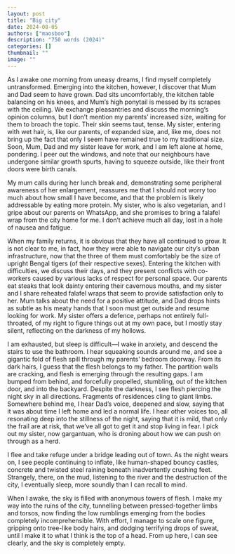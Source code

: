 ```yaml
---
layout: post
title: "Big city"
date: 2024-08-05
authors: ["maosboo"]
description: "750 words (2024)"
categories: []
thumbnail: ""
image: ""
---
```


As I awake one morning from uneasy dreams, I find myself completely untransformed. Emerging into the kitchen, however, I discover that Mum and Dad seem to have grown. Dad sits uncomfortably, the kitchen table balancing on his knees, and Mum’s high ponytail is messed by its scrapes with the ceiling. We exchange pleasantries and discuss the morning’s opinion columns, but I don’t mention my parents’ increased size, waiting for them to broach the topic. Their skin seems taut, tense. My sister, entering with wet hair, is, like our parents, of expanded size, and, like me, does not bring up the fact that only I seem have remained true to my traditional size. Soon, Mum, Dad and my sister leave for work, and I am left alone at home, pondering. I peer out the windows, and note that our neighbours have undergone similar growth spurts, having to squeeze outside, like their front doors were birth canals.

My mum calls during her lunch break and, demonstrating some peripheral awareness of her enlargement, reassures me that I should not worry too much about how small I have become, and that the problem is likely addressable by eating more protein. My sister, who is also vegetarian, and I gripe about our parents on WhatsApp, and she promises to bring a falafel wrap from the city home for me. I don’t achieve much all day, lost in a hole of nausea and fatigue.

When my family returns, it is obvious that they have all continued to grow. It is not clear to me, in fact, how they were able to navigate our city’s urban infrastructure, now that the three of them must comfortably be the size of upright Bengal tigers (of their respective sexes). Entering the kitchen with difficulties, we discuss their days, and they present conflicts with co-workers caused by various lacks of respect for personal space. Our parents eat steaks that look dainty entering their cavernous mouths, and my sister and I share reheated falafel wraps that seem to provide satisfaction only to her. Mum talks about the need for a positive attitude, and Dad drops hints as subtle as his meaty hands that I soon must get outside and resume looking for work. My sister offers a defence, perhaps not entirely full-throated, of my right to figure things out at my own pace, but I mostly stay silent, reflecting on the darkness of my hollows. 

I am exhausted, but sleep is difficult—I wake in anxiety, and descend the stairs to use the bathroom. I hear squeaking sounds around me, and see a gigantic fold of flesh spill through my parents’ bedroom doorway. From its dark hairs, I guess that the flesh belongs to my father. The partition walls are cracking, and flesh is emerging through the resulting gaps. I am bumped from behind, and forcefully propelled, stumbling, out of the kitchen door, and into the backyard.  Despite the darkness, I see flesh piercing the night sky in all directions. Fragments of residences cling to giant limbs. Somewhere behind me, I hear Dad’s voice, deepened and slow, saying that it was about time I left home and led a normal life. I hear other voices too, all resonating deep into the stillness of the night, saying that it is mild, that only the frail are at risk, that we’ve all got to get it and stop living in fear. I pick out my sister, now gargantuan, who is droning about how we can push on through as a herd.

I flee and take refuge under a bridge leading out of town. As the night wears on, I see people continuing to inflate, like human-shaped bouncy castles, concrete and twisted steel raining beneath inadvertently crushing feet. Strangely, there, on the mud, listening to the river and the destruction of the city, I eventually sleep, more soundly than I can recall to mind.

When I awake, the sky is filled with anonymous towers of flesh. I make my way into the ruins of the city, tunnelling between pressed-together limbs and torsos, now finding the low rumblings emerging from the bodies completely incomprehensible. With effort, I manage to scale one figure, gripping onto tree-like body hairs, and dodging terrifying drops of sweat, until I make it to what I think is the top of a head. From up here, I can see clearly, and the sky is completely empty.
